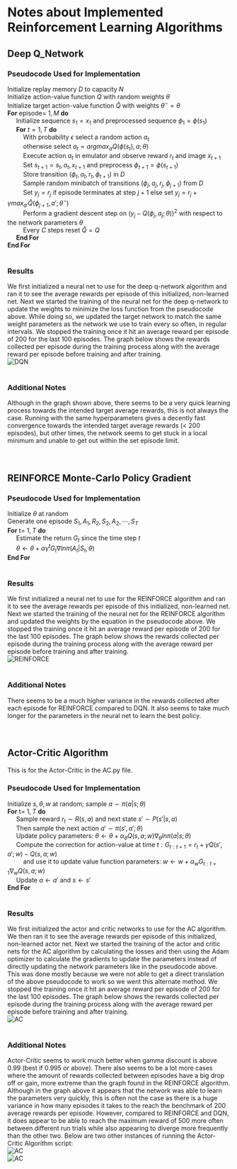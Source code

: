 # Notes about Implemented Reinforcement Learning Algorithms

## Deep Q_Network

### Pseudocode Used for Implementation <br>

Initialize replay memory $D$ to capacity $N$ <br>
Initialize action-value function $Q$ with random weights $\theta$ <br>
Initialize target action-value function $\hat{Q}$ with weights $\theta^{-}=\theta$ <br>
**For** episode= $1, M$ **do** <br>
&nbsp;&nbsp;&nbsp;&nbsp; Initialize sequence $s_1={x_1}$ and preprocessed sequence $\phi_1=\phi(s_1)$<br>
&nbsp;&nbsp;&nbsp;&nbsp; **For** $t=1, T$ **do** <br>
&nbsp;&nbsp;&nbsp;&nbsp;&nbsp;&nbsp;&nbsp;&nbsp; With probability $\epsilon$ select a random action $a_t$ <br>
&nbsp;&nbsp;&nbsp;&nbsp;&nbsp;&nbsp;&nbsp;&nbsp; otherwise select $a_t=argmax_a Q(\phi(s_t), a; \theta)$ <br>
&nbsp;&nbsp;&nbsp;&nbsp;&nbsp;&nbsp;&nbsp;&nbsp; Execute action $a_t$ in emulator and observe reward $r_t$ and image $x_{t+1}$ <br>
&nbsp;&nbsp;&nbsp;&nbsp;&nbsp;&nbsp;&nbsp;&nbsp; Set $s_{t+1}=s_t, a_t, x_{t+1}$ and preprocess $\phi_{t+1}=\phi (s_{t+1})$ <br>
&nbsp;&nbsp;&nbsp;&nbsp;&nbsp;&nbsp;&nbsp;&nbsp; Store transition $(\phi_t, a_t, r_t, \phi_{t+1})$ in $D$ <br>
&nbsp;&nbsp;&nbsp;&nbsp;&nbsp;&nbsp;&nbsp;&nbsp; Sample random minibatch of transitions $(\phi_j, a_j, r_j, \phi_{j+1})$ from $D$ <br>
&nbsp;&nbsp;&nbsp;&nbsp;&nbsp;&nbsp;&nbsp;&nbsp; Set $y_j=r_j$ if episode terminates at step $j+1$ else set $y_j=r_j+\gamma max_{a'} \hat{Q}(\phi_{j+1}, a'; \theta^-)$ <br>
&nbsp;&nbsp;&nbsp;&nbsp;&nbsp;&nbsp;&nbsp;&nbsp; Perform a gradient descent step on $(y_j-Q(\phi_j, a_j; \theta))^2$ with respect to the network parameters $\theta$ <br>
&nbsp;&nbsp;&nbsp;&nbsp;&nbsp;&nbsp;&nbsp;&nbsp; Every $C$ steps reset $\hat{Q}=Q$ <br>
&nbsp;&nbsp;&nbsp;&nbsp; **End For** <br>
**End For** <br>
<br>
### Results <br>
We first initialized a neural net to use for the deep q-network algorithm and ran it to see the average rewards per episode of this initialized, non-learned net. Next we started the training of the neural net for the deep q-network to update the weights to minimize the loss function from the pseudocode above. While doing so, we updated the target network to match the same weight parameters as the network we use to train every so often, in regular intervals. We stopped the training once it hit an average reward per episode of 200 for the last 100 episodes. The graph below shows the rewards collected per episode during the training process along with the average reward per episode before training and after training. <br>
![DQN](DQN_Result.png) <br>
<br>
### Additional Notes <br>
Although in the graph shown above, there seems to be a very quick learning process towards the intended target average rewards, this is not always the case. Running with the same hyperparameters gives a decently fast convergence towards the intended target average rewards (< 200 episodes), but other times, the network seems to get stuck in a local minimum and unable to get out within the set episode limit. <br>
<br>
<br>
## REINFORCE Monte-Carlo Policy Gradient <br>

### Pseudocode Used for Implementation <br>

Initialize $\theta$ at random <br>
Generate one episode $S_1, A_1, R_2, S_2, A_2, \cdots, S_T$ <br>
**For** t= $1, T$ **do** <br>
&nbsp;&nbsp;&nbsp;&nbsp; Estimate the return $G_t$ since the time step $t$ <br>
&nbsp;&nbsp;&nbsp;&nbsp; $\theta \leftarrow \theta + \alpha \gamma^t G_t \nabla ln \pi(A_t|S_t, \theta)$ <br>
**End For** <br>
<br>
### Results <br>
We first initialized a neural net to use for the REINFORCE algorithm and ran it to see the average rewards per episode of this initialized, non-learned net. Next we started the training of the neural net for the REINFORCE algorithm and updated the weights by the equation in the pseudocode above. We stopped the training once it hit an average reward per episode of 200 for the last 100 episodes. The graph below shows the rewards collected per episode during the training process along with the average reward per episode before training and after training. <br>
![REINFORCE](REINFORCE_Result.png) <br>
<br>
### Additional Notes <br>
There seems to be a much higher variance in the rewards collected after each episode for REINFORCE compared to DQN. It also seems to take much longer for the parameters in the neural net to learn the best policy. <br>
<br>
<br>

## Actor-Critic Algorithm <br>
This is for the Actor-Critic in the AC.py file. <br> 

### Pseudocode Used for Implementation <br>

Initialize $s, \theta, w$ at random; sample $a \sim \pi(a|s; \theta)$ <br>
**For** t= $1, T$ **do** <br>
&nbsp;&nbsp;&nbsp;&nbsp; Sample reward $r_t \sim R(s, a)$ and next state $s' \sim P(s'|s, a)$ <br>
&nbsp;&nbsp;&nbsp;&nbsp; Then sample the next action $a' \sim \pi(s', a'; \theta)$ <br>
&nbsp;&nbsp;&nbsp;&nbsp; Update policy parameters: $\theta \leftarrow \theta + \alpha_{\theta} Q(s, a; w) \nabla_{\theta} ln \pi(a|s; \theta)$ <br>
&nbsp;&nbsp;&nbsp;&nbsp; Compute the correction for action-value at time $t: G_{t:t+1} = r_t + \gamma Q(s', a'; w) - Q(s, a; w)$ <br>
&nbsp;&nbsp;&nbsp;&nbsp;&nbsp;&nbsp;&nbsp;&nbsp; and use it to update value function parameters: $w \leftarrow w + \alpha_w G_{t:t+1} \nabla_w Q(s, a; w)$<br>
&nbsp;&nbsp;&nbsp;&nbsp; Update $a \leftarrow a'$ and $s \leftarrow s'$ <br>
**End For** <br>
<br>
### Results <br>
We first initialized the actor and critic networks to use for the AC algorithm. We then ran it to see the average rewards per episode of this initialized, non-learned actor net. Next we started the training of the actor and critic nets for the AC algorithm by calculating the losses and then using the Adam optimizer to calculate the gradients to update the parameters instead of directly updating the network parameters like in the pseudocode above. This was done mostly because we were not able to get a direct translation of the above pseudocode to work so we went this alternate method. We stopped the training once it hit an average reward per episode of 200 for the last 100 episodes. The graph below shows the rewards collected per episode during the training process along with the average reward per episode before training and after training. <br>
![AC](AC_Result.png) <br>
<br>
### Additional Notes <br>
Actor-Critic seems to work much better when gamma discount is above 0.99 (best if 0.995 or above). There also seems to be a lot more cases where the amount of rewards collected between episodes have a big drop off or gain, more extreme than the graph found in the REINFORCE algorithm. Although in the graph above it appears that the network was able to learn the parameters very quickly, this is often not the case as there is a huge variance in how many episodes it takes to the reach the benchmark of 200 average rewards per episode. However, compared to REINFORCE and DQN, it does appear to be able to reach the maximum reward of 500 more often between different run trials while also appearing to diverge more frequently than the other two. Below are two other instances of running the Actor-Critic Algorithm script:<br>
![AC](AC_Result_Other1.png) <br>
![AC](AC_Result_Other2.png) <br>
<br>
<br>

